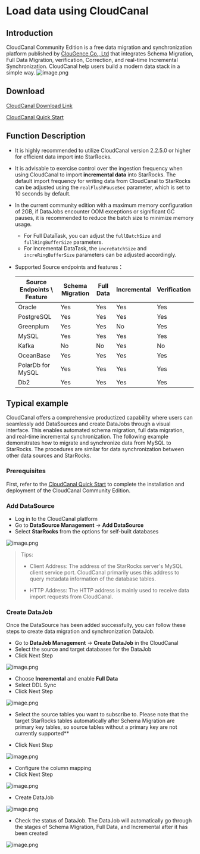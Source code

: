 # Load data using CloudCanal

## Introduction

CloudCanal Community Edition is a free data migration and synchronization platform published by [ClouGence Co., Ltd](https://www.cloudcanalx.com) that integrates Schema Migration, Full Data Migration, verification, Correction, and real-time Incremental Synchronization.
CloudCanal help users build a modern data stack in a simple way.
![image.png](../assets/3.11-1.png)

## Download

[CloudCanal Download Link](https://www.cloudcanalx.com)

[CloudCanal Quick Start](https://www.cloudcanalx.com/us/cc-doc/quick/quick_start)


## Function Description

- It is highly recommended to utilize CloudCanal version 2.2.5.0 or higher for efficient data import into StarRocks.
- It is advisable to exercise control over the ingestion frequency when using CloudCanal to import **incremental data** into StarRocks. The default import frequency for writing data from CloudCanal to StarRocks can be adjusted using the `realFlushPauseSec` parameter, which is set to 10 seconds by default.
- In the current community edition with a maximum memory configuration of 2GB, if DataJobs encounter OOM exceptions or significant GC pauses, it is recommended to reduce the batch size to minimize memory usage.
  - For Full DataTask, you can adjust the `fullBatchSize` and `fullRingBufferSize` parameters.
  - For Incremental DataTask, the `increBatchSize` and `increRingBufferSize` parameters can be adjusted accordingly.
- Supported Source endpoints and features：

  | Source Endpoints \ Feature | Schema Migration | Full Data | Incremental | Verification |
    | --- | --- | --- | --- | --- |
  | Oracle                     | Yes | Yes | Yes | Yes |
  | PostgreSQL                 | Yes | Yes | Yes | Yes |
  | Greenplum                  | Yes | Yes | No | Yes |
  | MySQL                      | Yes | Yes | Yes | Yes |
  | Kafka                      | No | No | Yes | No |
  | OceanBase                  | Yes | Yes | Yes | Yes |
  | PolarDb for MySQL          | Yes | Yes | Yes | Yes |
  | Db2                        | Yes | Yes | Yes | Yes |

## Typical example

CloudCanal offers a comprehensive productized capability where users can seamlessly add DataSources and create DataJobs through a visual interface. This enables automated schema migration, full data migration, and real-time incremental synchronization. The following example demonstrates how to migrate and synchronize data from MySQL to StarRocks. The procedures are similar for data synchronization between other data sources and StarRocks.

### Prerequisites

First, refer to the [CloudCanal Quick Start](https://www.cloudcanalx.com/us/cc-doc/quick/quick_start) to complete the installation and deployment of the CloudCanal Community Edition.

### Add DataSource

- Log in to the CloudCanal platform
- Go to **DataSource Management** -> **Add DataSource**
- Select **StarRocks** from the options for self-built databases

![image.png](../assets/3.11-2.png)

> Tips:
>
> - Client Address: The address of the StarRocks server's MySQL client service port. CloudCanal primarily uses this address to query metadata information of the database tables.
>
> - HTTP Address: The HTTP address is mainly used to receive data import requests from CloudCanal.

### Create DataJob

Once the DataSource has been added successfully, you can follow these steps to create data migration and synchronization DataJob.

- Go to **DataJob Management** -> **Create DataJob** in the CloudCanal
- Select the source and target databases for the DataJob
- Click Next Step

![image.png](../assets/3.11-3.png)

- Choose **Incremental** and enable **Full Data**
- Select DDL Sync
- Click Next Step

![image.png](../assets/3.11-4.png)

- Select the source tables you want to subscribe to. Please note that the target StarRocks tables automatically after Schema Migration are primary key tables, so source tables without a primary key are not currently supported**

- Click Next Step

![image.png](../assets/3.11-5.png)

- Configure the column mapping
- Click Next Step

![image.png](../assets/3.11-6.png)

- Create DataJob

![image.png](../assets/3.11-7.png)

- Check the status of DataJob. The DataJob will automatically go through the stages of Schema Migration, Full Data, and Incremental after it has been created

![image.png](../assets/3.11-8.png)
